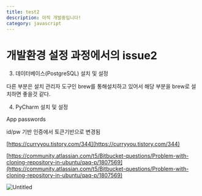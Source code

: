 ```yaml
---
title: test2
description: 아직 개발중입니다!
category: javascript
---
```


# 개발환경 설정 과정에서의 issue2

3. 데이터베이스(PostgreSQL) 설치 및 설정

다른 부분은 설치 관리자 도구인 brew를 통해설치하고 있어서 해당 부분을 brew로 설치하면 좋을것 같다.

4. PyCharm 설치 및 설정

App passwords

id/pw 기반 인증에서 토큰기반으로 변경됨

[https://curryyou.tistory.com/344](https://curryyou.tistory.com/344)

[https://community.atlassian.com/t5/Bitbucket-questions/Problem-with-cloning-repository-in-ubuntu/qaq-p/1807569](https://community.atlassian.com/t5/Bitbucket-questions/Problem-with-cloning-repository-in-ubuntu/qaq-p/1807569)

![Untitled](https://s3.us-west-2.amazonaws.com/secure.notion-static.com/493ac89c-cefa-4b1d-a567-f621f25226ce/Untitled.png?X-Amz-Algorithm=AWS4-HMAC-SHA256&X-Amz-Credential=AKIAT73L2G45O3KS52Y5%2F20211012%2Fus-west-2%2Fs3%2Faws4_request&X-Amz-Date=20211012T041832Z&X-Amz-Expires=86400&X-Amz-Signature=ba011f375448d4c7ffb2ab7871dc33cbbe92b6d44570e1f8de367768953d9b68&X-Amz-SignedHeaders=host&response-content-disposition=filename%20%3D%22Untitled.png%22)
